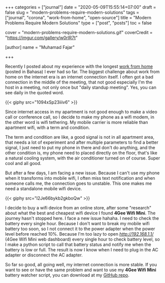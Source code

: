 +++
categories = ["journal"]
date = "2020-05-09T15:55:14+07:00"
draft = false
slug = "modern-problems-require-modern-solutions"
tags = ["journal", "corona", "work-from-home", "open-source"]
title = "Modern Problems Require Modern Solutions"
type = ["post", "posts"]
toc = false

cover = "modern-problems-require-modern-solutions.gif"
coverCredit = "https://imgur.com/gallery/w0rIR7t"

[author]
  name = "Muhamad Fajar"

+++

Recently I posted about my experience with the longest [work from home][wfh] (posted in Bahasa) I ever had so far. The biggest challenge about work from home on the internet era is an internet connection itself. I often got a bad connection in the middle of the meeting, that not good especially I'm the host in a meeting, not only once but "daily standup meeting". Yes, you can see daily in the quoted word.

{{< giphy src="1094xSp23iiiv6" >}}

Since internet access in my apartment is not good enough to make a video call or conference call, so I decide to make my phone as a wifi modem, in the other word is wifi tethering. My mobile carrier is more reliable than apartment wifi, with a term and condition.

The term and condition are like, a good signal is not in all apartment area, that needs a lot of experiment and after multiple parameters to find a better signal, I just need to put my phone in there and don't do anything, and the other condition is, my phone need to placed directly on the floor, that's like a  natural cooling system, with the air conditioner turned on of course. Super cool and all good.

But after a few days, I am facing a new issue. Because I can't use my phone when it transforms into mobile wifi, I often miss text notification and when someone calls me, the connection goes to unstable. This one makes me need a standalone mobile wifi device.

{{< giphy src="l2Je66bykb2gkboQw" >}}

I decide to buy a wifi device from an online store, after some "research" about what the best and cheapest wifi device I found **4Gee Wifi Mini**. The journey hasn't stopped here. I face a new issue hahaha. I need to check the battery every single hour. Because I don't want to break my mobile wifi battery too soon, so I not connect it to the power adapter when the power level before reached 10%. Because I'm too lazy to open _http://192.168.1.1/_ (4Gee Wifi Mini web dashboard) every single hour to check battery level, so I make a python script to call that battery status and notify me when the battery is low or full. The result is now I know when I need to plug in the AC adapter or disconnect the AC adapter.

So far so good, all going well, my internet connection is more stable. If you want to see or have the same problem and want to use my **4Gee Wifi Mini** battery watcher script, you can download at my [GitHub repo][git].

[wfh]: https://www.muhfajar.blog/id/kerja-dari-rumah/
[git]: https://github.com/muhfajar/4gee-wifi-battery-watcher

